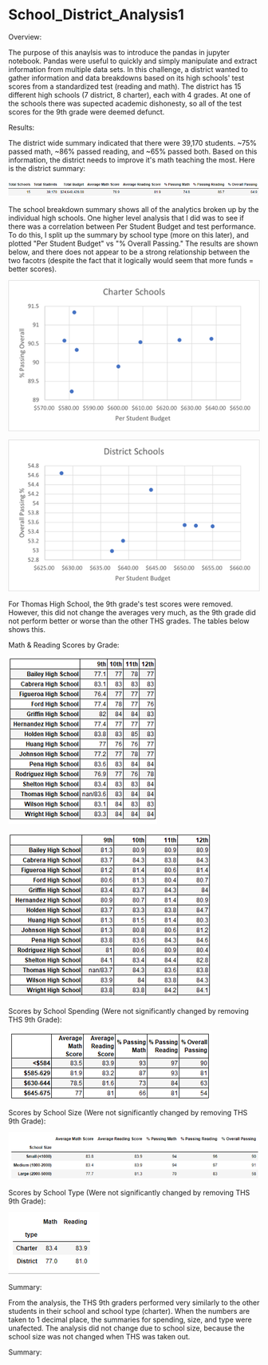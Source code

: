 # School_District_Analysis1

Overview:

  The purpose of this anaylsis was to introduce the pandas in jupyter notebook. Pandas were useful to quickly and simply manipulate and extract information from multiple data sets. In this challenge, a district wanted to gather information and data breakdowns based on its high schools' test scores from a standardized test (reading and math). The district has 15 different high schools (7 district, 8 charter), each with 4 grades. At one of the schools there was supected academic dishonesty, so all of the test scores for the 9th grade were deemed defunct.

Results:

  The district wide summary indicated that there were 39,170 students. ~75% passed math, ~86% passed reading, and ~65% passed both. Based on this information, the district needs to improve it's math teaching the most. Here is the district summary:

![districtsummary](https://github.com/jrg12300/School_District_Analysis/blob/main/districtsummary.png)
  
  
  The school breakdown summary shows all of the analytics broken up by the individual high schools. One higher level analysis that I did was to see if there was a correlation between Per Student Budget and test performance. To do this, I split up the summary by school type (more on this later), and plotted "Per Student Budget" vs "% Overall Passing." The results are shown below, and there does not appear to be a strong relationship between the two facotrs (despite the fact that it logically would seem that more funds = better scores).

![CharterSchools](https://github.com/jrg12300/School_District_Analysis/blob/main/CharterSchools.png)

![DistrictSchools](https://github.com/jrg12300/School_District_Analysis/blob/main/DistrictSchools.png)
 
  For Thomas High School, the 9th grade's test scores were removed. However, this did not change the averages very much, as the 9th grade did not perform better or worse than the other THS grades. The tables below shows this.
  
  Math & Reading Scores by Grade:
  
  ![MATH](https://github.com/jrg12300/School_District_Analysis/blob/main/MathScoreByGrade.png)
  
  ![READING](https://github.com/jrg12300/School_District_Analysis/blob/main/ReadingScoreByGrade.png)
  
  Scores by School Spending (Were not significantly changed by removing THS 9th Grade):
  
  ![SPENDING](https://github.com/jrg12300/School_District_Analysis/blob/main/GradesbySpending.png)
  
  Scores by School Size (Were not significantly changed by removing THS 9th Grade):
  
  ![SIZE](https://github.com/jrg12300/School_District_Analysis/blob/main/ScoresbySize(THSleftin).png)
  
  Scores by School Type (Were not significantly changed by removing THS 9th Grade):
  
  ![TYPE](https://github.com/jrg12300/School_District_Analysis/blob/main/SCORESBYTYPE.png)

Summary:

  From the analysis, the THS 9th graders performed very similarly to the other students in their school and school type (charter). When the numbers are taken to 1 decimal place, the summaries for spending, size, and type were unafected. The analysis did not change due to school size, because the school size was not changed when THS was taken out. 
  
  


Summary:
